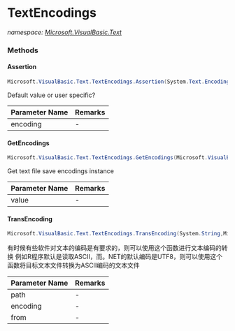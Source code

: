 ﻿# TextEncodings
_namespace: [Microsoft.VisualBasic.Text](./index.md)_





### Methods

#### Assertion
```csharp
Microsoft.VisualBasic.Text.TextEncodings.Assertion(System.Text.Encoding)
```
Default value or user specific?

|Parameter Name|Remarks|
|--------------|-------|
|encoding|-|


#### GetEncodings
```csharp
Microsoft.VisualBasic.Text.TextEncodings.GetEncodings(Microsoft.VisualBasic.Text.Encodings)
```
Get text file save encodings instance

|Parameter Name|Remarks|
|--------------|-------|
|value|-|


#### TransEncoding
```csharp
Microsoft.VisualBasic.Text.TextEncodings.TransEncoding(System.String,Microsoft.VisualBasic.Text.Encodings,System.Text.Encoding)
```
有时候有些软件对文本的编码是有要求的，则可以使用这个函数进行文本编码的转换
 例如R程序默认是读取ASCII，而。NET的默认编码是UTF8，则可以使用这个函数将目标文本文件转换为ASCII编码的文本文件

|Parameter Name|Remarks|
|--------------|-------|
|path|-|
|encoding|-|
|from|-|



